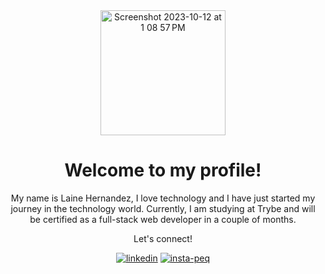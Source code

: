 <div align = "center" >
<img width="200" alt="Screenshot 2023-10-12 at 1 08 57 PM" src="https://github.com/lainealveshernandez/Sobre/assets/143018192/21b8b9d0-93ba-4e2c-966c-482ba657e2c2">

# Welcome to my profile! #

My name is Laine Hernandez, I love technology and I have just started my journey in the technology world. 
Currently, I am studying at Trybe and will be certified as a full-stack web developer in a couple of months. 

Let's connect! 

[![linkedin](https://github.com/lainealveshernandez/Sobre/assets/143018192/90416e16-e84a-4291-9d64-66dc11f269b2)](https://www.linkedin.com/in/lainealves8/) 
[![insta-peq](https://github.com/lainealveshernandez/Sobre/assets/143018192/1ffe0421-9810-4efd-93db-25c3453d4cec)](https://www.instagram.com/lainecarolina/)



<!---
lainealveshernandez/lainealveshernandez is a ✨ special ✨ repository because its `README.md` (this file) appears on your GitHub profile.
You can click the Preview link to take a look at your changes.
--->
